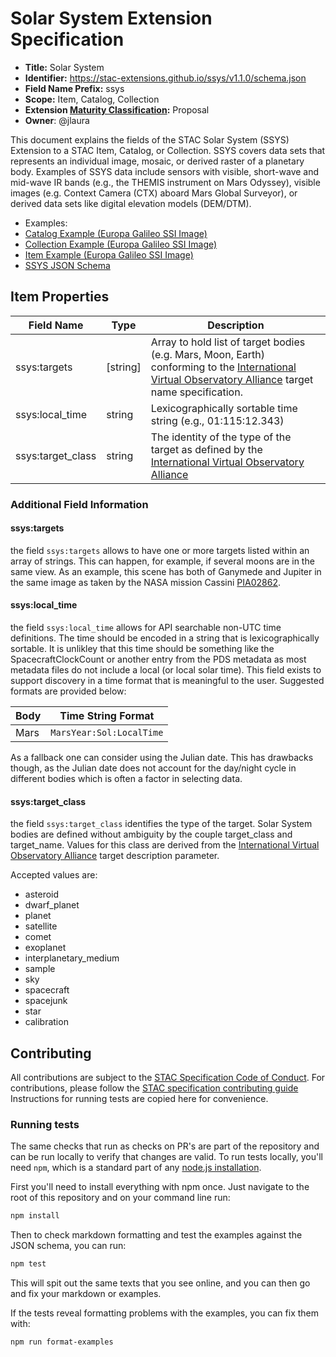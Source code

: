# Solar System Extension Specification

- **Title:** Solar System
- **Identifier:** <https://stac-extensions.github.io/ssys/v1.1.0/schema.json>
- **Field Name Prefix:** ssys
- **Scope:** Item, Catalog, Collection
- **Extension [Maturity Classification](https://github.com/radiantearth/stac-spec/tree/master/README.md#extension-maturity):** Proposal
- **Owner**: @jlaura

This document explains the fields of the STAC Solar System (SSYS) Extension to a STAC Item, Catalog, or Collection. 
SSYS covers data sets that represents an individual image, mosaic, or derived raster of a planetary body. Examples 
of SSYS data include sensors with visible, short-wave and mid-wave IR bands (e.g., the THEMIS instrument on Mars 
Odyssey), visible images (e.g. Context Camera (CTX) aboard Mars Global Surveyor), or derived data sets like digital 
elevation models (DEM/DTM).

- Examples:
- [Catalog Example (Europa Galileo SSI Image)](examples/catalog.json)
- [Collection Example (Europa Galileo SSI Image)](examples/collection.json)
- [Item Example (Europa Galileo SSI Image)](examples/item.json)
- [SSYS JSON Schema](json-schema/schema.json)

## Item Properties

| Field Name      | Type        | Description |
| --------------- | ----------- | ----------- |
| ssys:targets    | \[string\]    | Array to hold list of target bodies (e.g. Mars, Moon, Earth) conforming to the [International Virtual Observatory Alliance](https://www.ivoa.net/documents/EPNTAP/20220822/REC-EPNTAP-2.0.html#tth_sEc2.1.3) target name specification. |
| ssys:local_time  | string      | Lexicographically sortable time string (e.g., 01:115:12.343) |
| ssys:target_class | string | The identity of the type of the target as defined by the [International Virtual Observatory Alliance](https://www.ivoa.net/documents/EPNTAP/20220822/REC-EPNTAP-2.0.html#tth_sEc2.1.3) |

### Additional Field Information

#### ssys:targets

the field `ssys:targets` allows to have one or more targets listed within an array of strings. This can 
happen, for example, if several moons are in the same view. As an example, this scene has both of Ganymede
and Jupiter in the same image as taken by the NASA mission Cassini [PIA02862](https://photojournal.jpl.nasa.gov/catalog/PIA02862).

#### ssys:local_time

the field `ssys:local_time` allows for API searchable non-UTC time definitions. The time should be encoded in a 
string that is lexicographically sortable. It is unlikley that this time should be something like the SpacecraftClockCount or another 
entry from the PDS metadata as most metadata files do not include a local (or local solar time). This field exists to support discovery
in a time format that is meaningful to the user. Suggested formats are provided below:

| Body | Time String Format |
| -----| -------------------|
| Mars | `MarsYear:Sol:LocalTime` |

As a fallback one can consider using the Julian date. This has drawbacks though, as the Julian date does not 
account for the day/night cycle in different bodies which is often a factor in selecting data.

#### ssys:target_class

the field `ssys:target_class` identifies the type of the target. Solar System bodies are defined without ambiguity by the couple
target_class and target_name. Values for this class are derived from the 
[International Virtual Observatory Alliance](https://www.ivoa.net/documents/EPNTAP/20201027/WD-epntap-2.0-20201027.html#tth_sEc2.1.3) 
target description parameter.

Accepted values are: 
- asteroid
- dwarf_planet
- planet
- satellite
- comet
- exoplanet
- interplanetary_medium
- sample
- sky
- spacecraft
- spacejunk
- star
- calibration

## Contributing

All contributions are subject to the
[STAC Specification Code of Conduct](https://github.com/radiantearth/stac-spec/blob/master/CODE_OF_CONDUCT.md).
For contributions, please follow the
[STAC specification contributing guide](https://github.com/radiantearth/stac-spec/blob/master/CONTRIBUTING.md) Instructions
for running tests are copied here for convenience.

### Running tests

The same checks that run as checks on PR's are part of the repository and can be run locally to verify that changes are valid. 
To run tests locally, you'll need `npm`, which is a standard part of any [node.js installation](https://nodejs.org/en/download/).

First you'll need to install everything with npm once. Just navigate to the root of this repository and on 
your command line run:
```bash
npm install
```

Then to check markdown formatting and test the examples against the JSON schema, you can run:
```bash
npm test
```

This will spit out the same texts that you see online, and you can then go and fix your markdown or examples.

If the tests reveal formatting problems with the examples, you can fix them with:
```bash
npm run format-examples
```
